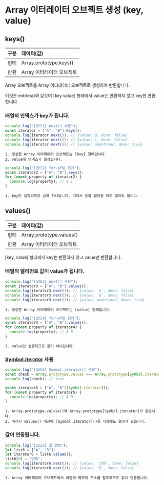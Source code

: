# Array 이터레이터 오브젝트 생성 (key, value)

## keys()

| 구분 | 데이터(값)                |
| :--- | :------------------------ |
| 형태 | Array.prototype.keys()    |
| 반환 | Array 이터레이터 오브젝트 |

Array 오브젝트를 Array 이터레이터 오브젝트로 생성하여 반환합니다.

이것은 entries()와 같으며 [key value] 형태에서 value는 반환하지 않고 key만 반환합니다.

### 배열의 인덱스가 key가 됩니다.

```js
console.log("[코드1] next() 사용");
const iterator = ["A", "B"].keys();
console.log(iterator.next()); // {value: 0, done: false}
console.log(iterator.next()); // {value: 1, done: false}
console.log(iterator.next()); // {value: undefined, done: true}
```

    1. 생성한 Array 이터레이터 오브젝트는 [key] 형태입니다.
    2. value에 인덱스가 설정됩니다.

```js
console.log("[코드2] for-of로 전개");
const iterator2 = ["A", "B"].keys();
for (const property of iterator2) {
  console.log(property); // 0 1
}
```

    1. key만 설정되므로 값이 하나입니다. 따라서 분할 할당을 하지 않아도 됩니다.

## values()

| 구분 | 데이터(값)                |
| :--- | :------------------------ |
| 형태 | Array.prototype.values()  |
| 반환 | Array 이터레이터 오브젝트 |

[key, value] 형태에서 key는 반환하지 않고 value만 반환합니다.

### 배열의 엘리먼트 값이 value가 됩니다.

```js
console.log("[코드3] next() 사용");
const iterator3 = ["A", "B"].values();
console.log(iterator3.next()); // {value: 'A', done: false}
console.log(iterator3.next()); // {value: 'B', done: false}
console.log(iterator3.next()); // {value: undefined, done: true}
```

    1. 생성한 Array 이터레이터 오브젝트는 [value] 형태입니다.

```js
console.log("[코드4] for-of로 전개");
const iterator4 = ["A", "B"].values();
for (const property of iterator4) {
  console.log(property); // A B
}
```

    1. value만 설정되므로 값이 하나입니다.

### [Symbol.iterator]() 사용

```js
console.log("[코드5] Symbol.iterator() 사용");
const check = Array.prototype.values === Array.prototype[Symbol.iterator];
console.log(check); // true

const iterator5 = ["A", "B"][Symbol.iterator]();
for (const property of iterator5) {
  console.log(property); // A B
}
```

    1. Array.prototype.values()와 Array.prototype[Symbol.iterator]가 같습니다.
    2. 따라서 values() 대신에 [Symbol.iterator]()를 사용해도 결과가 같습니다.

### 값이 연동됩니다.

```js
console.log("[코드6] 값 연동");
let list6 = ["A", "B"];
let iterator6 = list6.values();
list6[0] = "연동";
console.log(iterator6.next()); // {value: '연동', done: false}
console.log(iterator6.next()); // {value: 'B', done: false}
```

    1. Array 이터레이터 오브젝트에서 배열의 메모리 주소를 참조하므로 값이 연동됩니다.
